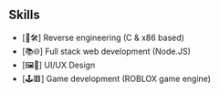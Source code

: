## Skills
- [🔄🛠️] Reverse engineering (C & x86 based)
- [📚🌐] Full stack web development (Node.JS)
- [🖼️🥰] UI/UX Design 
- [🕹️🟥] Game development (ROBLOX game engine)
